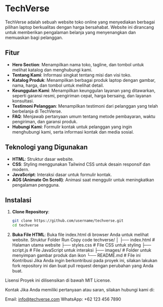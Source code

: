 # TechVerse

TechVerse adalah sebuah website toko online yang menyediakan berbagai pilihan laptop berkualitas dengan harga bersahabat. Website ini dirancang untuk memberikan pengalaman belanja yang menyenangkan dan memuaskan bagi pelanggan.

## Fitur

- **Hero Section**: Menampilkan nama toko, tagline, dan tombol untuk melihat katalog dan menghubungi kami.
- **Tentang Kami**: Informasi singkat tentang misi dan visi toko.
- **Katalog Produk**: Menampilkan berbagai produk laptop dengan gambar, nama, harga, dan tombol untuk melihat detail.
- **Keunggulan Kami**: Menampilkan keunggulan layanan yang ditawarkan, seperti garansi resmi, pengiriman cepat, harga bersaing, dan layanan konsultasi.
- **Testimoni Pelanggan**: Menampilkan testimoni dari pelanggan yang telah berbelanja di TechVerse.
- **FAQ**: Menjawab pertanyaan umum tentang metode pembayaran, waktu pengiriman, dan garansi produk.
- **Hubungi Kami**: Formulir kontak untuk pelanggan yang ingin menghubungi kami, serta informasi kontak dan media sosial.

## Teknologi yang Digunakan

- **HTML**: Struktur dasar website.
- **CSS**: Styling menggunakan Tailwind CSS untuk desain responsif dan modern.
- **JavaScript**: Interaksi dasar untuk formulir kontak.
- **AOS (Animate On Scroll)**: Animasi saat menggulir untuk meningkatkan pengalaman pengguna.

## Instalasi

1. **Clone Repository**:
   ```bash
   git clone https://github.com/username/techverse.git
   cd techverse
2. **Buka File HTML**: Buka file index.html di browser Anda untuk melihat website.
Struktur Folder
Run
Copy code
techverse/
│
├── index.html          # Halaman utama website
├── styles.css          # File CSS untuk styling
├── script.js           # File JavaScript untuk interaksi
├── images/             # Folder untuk menyimpan gambar produk dan ikon
└── README.md           # File ini
Kontribusi
Jika Anda ingin berkontribusi pada proyek ini, silakan lakukan fork repository ini dan buat pull request dengan perubahan yang Anda buat.

Lisensi
Proyek ini dilisensikan di bawah MIT License.

Kontak
Jika Anda memiliki pertanyaan atau saran, silakan hubungi kami di:

Email: info@techverse.com
WhatsApp: +62 123 456 7890
